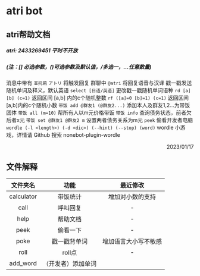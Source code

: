 # atri bot
## atri帮助文档
##### atri: 2433269451 平时不开放
##### (注：[] 必选参数，()可选参数及默认值，/多选一，...任意数量)

消息中带有 `亚托莉` `アトリ` 将触发回复
群聊中 `@atri` 将回复语音与汉译
戳一戳发送随机单词及释义，默认英语
`select [日语/英语]` 更改戳一戳随机单词语种
`rd [a] [b] (c=1)` 返回区间 [a,b] 内的c个随机整数
`rf ([a]=0 [b]=1) (c=1)` 返回区间 [a,b]内的c个随机小数
`带饭 add @群友1 (@群友2...)` 添加本人及群友1,2...为带饭团体
`带饭 all (m=10)` 帮所有人以m元价格带饭
`带饭 info` 查询债务状态，前者欠后者x元
`带饭 set @群友1 @群友2 m` 设置两者债务关系为m元
`peek` 偷看开发者电脑
`wordle (-l <length>) (-d <dic>) (--hint) (--stop) (word)` wordle 小游戏，详情请 Github 搜索 nonebot-plugin-wordle

<p align="right">2023/01/17</p>

## 文件解释
|文件夹名|功能|最近修改|
|:----:|:----:|:----:|
|calculator|带饭统计|增加对小数的支持|
|call|呼叫回复|-|
|help|帮助文档|-|
|peek|偷看一下|-|
|poke|戳一戳背单词|增加语言大小写不敏感|
|roll|roll点|-|
|add_word|（开发者）添加单词|